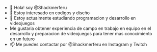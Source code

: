 - 👋 Hola! soy @Shackmerferu
- 👀 Estoy interesado en codigos y diseño
- 🌱 Estoy actualmente estudiando programacion y desarrollo en videojuegos
- Me gustaria obtener experiencia de campo en trabajo en equipo en el desarrollo y preparacion de videojuegos para tener mas conocimiento en un futuro
- 📫 Me puedes contactar por @Shackmerferu en Instagram y Twitch

<!---
Shakmerferu/Shakmerferu is a ✨ special ✨ repository because its `README.md` (this file) appears on your GitHub profile.
You can click the Preview link to take a look at your changes.
--->
